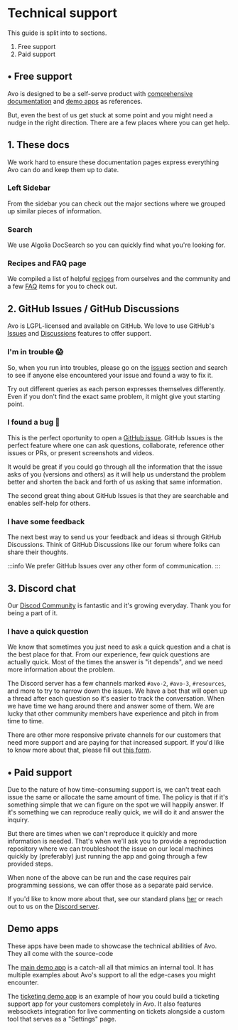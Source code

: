 # Technical support

This guide is split into to sections.

1. Free support
2. Paid support

## • Free support

Avo is designed to be a self-serve product with [comprehensive documentation](https://docs.avohq.io) and [demo apps](#demo-apps) as references.

But, even the best of us get stuck at some point and you might need a nudge in the right direction. There are a few places where you can get help.

## 1. These docs

We work hard to ensure these documentation pages express everything Avo can do and keep them up to date.

<div class="pl-6">

### Left Sidebar

From the sidebar you can check out the major sections where we grouped up similar pieces of information.

### Search

We use Algolia DocSearch so you can quickly find what you're looking for.

### Recipes and FAQ page

We compiled a list of helpful [recipes](./../3.0/guides.html) from ourselves and the community and a few [FAQ](./../3.0/faq.html) items for you to check out.

</div>

## 2. GitHub Issues / GitHub Discussions

<div class="pl-6">

Avo is LGPL-licensed and available on GitHub. We love to use GitHub's [Issues](https://github.com/avo-hq/avo/issues/) and [Discussions](https://github.com/avo-hq/avo/discussions) features to offer support.

### I'm in trouble 😱

So, when you run into troubles, please go on the [issues](https://github.com/avo-hq/avo/issues?q=) section and search to see if anyone else encountered your issue and found a way to fix it.

Try out different queries as each person expresses themselves differently. Even if you don't find the exact same problem, it might give yout starting point.

### I found a bug 🐛

This is the perfect oportunity to open a [GitHub issue](https://avo.cool/new-issue). GitHub Issues is the perfect feature where one can ask questions, collaborate, reference other issues or PRs, or present screenshots and videos.

It would be great if you could go through all the information that the issue asks of you (versions and others) as it will help us understand the problem better and shorten the back and forth of us asking that same information.

The second great thing about GitHub Issues is that they are searchable and enables self-help for others.

### I have some feedback

The next best way to send us your feedback and ideas si through GitHub Discussions. Think of GitHub Discussions like our forum where folks can share their thoughts.

:::info
We prefer GitHub Issues over any other form of communication.
:::

</div>

## 3. Discord chat

Our [Discod Community](https://avo.cool/chat) is fantastic and it's growing everyday. Thank you for being a part of it.

<div class="pl-6">

### I have a quick question

We know that sometimes you just need to ask a quick question and a chat is the best place for that.
From our experience, few quick questions are actually quick. Most of the times the answer is "it depends", and we need more information about the problem.

The Discord server has a few channels marked `#avo-2`, `#avo-3`, `#resources`, and more to try to narrow down the issues. We have a bot that will open up a thread after each question so it's easier to track the conversation.
When we have time we hang around there and answer some of them. We are lucky that other community members have experience and pitch in from time to time.

There are other more responsive private channels for our customers that need more support and are paying for that increased support. If you'd like to know more about that, please fill out [this form](https://forms.reform.app/ahahHs/technical-support-request/tk3fp0).

</div>

## • Paid support

Due to the nature of how time-consuming support is, we can't treat each issue the same or allocate the same amount of time.
The policy is that if it's something simple that we can figure on the spot we will happily answer. If it's something we can reproduce really quick, we will do it and answer the inquiry.

But there are times when we can't reproduce it quickly and more information is needed. That's when we'll ask you to provide a reproduction repository where we can troubleshoot the issue on our local machines quickly by (preferably) just running the app and going through a few provided steps.

When none of the above can be run and the case requires pair programming sessions, we can offer those as a separate paid service.

If you'd like to know more about that, see our standard plans [her](https://avohq.io/support) or reach out to us on the [Discord server](https://avo.cool/chat).

## Demo apps

These apps have been made to showcase the technical abilities of Avo. They all come with the source-code

The [main demo app](https://main.avodemo.com/) is a catch-all all that mimics an internal tool. It has multiple examples about Avo's support to all the edge-cases you might encounter.

The [ticketing demo app](https://ticketing.avodemo.com/) is an example of how you could build a ticketing support app for your customers completely in Avo.
It also features websockets integration for live commenting on tickets alongside a custom tool that serves as a "Settings" page.
